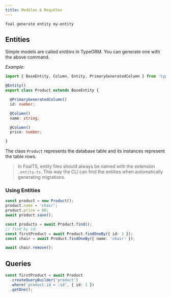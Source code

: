 ```yaml
---
title: Modèles & Requêtes
---
```



```shell
foal generate entity my-entity
```

## Entities

Simple models are called *entities* in TypeORM. You can generate one with the above command.

*Example:*
```typescript
import { BaseEntity, Column, Entity, PrimaryGeneratedColumn } from 'typeorm';

@Entity()
export class Product extends BaseEntity {

  @PrimaryGeneratedColumn()
  id: number;

  @Column()
  name: string;

  @Column()
  price: number;

}

```

The class `Product` represents the database table and its instances represent the table rows.

> In FoalTS, entity files should always be named with the extension `.entity.ts`. This way the CLI can find the entities when automatically generating migrations.

### Using Entities

```typescript
const product = new Product();
product.name = 'chair';
product.price = 60;
await product.save();

const products = await Product.find();
// find by id:
const firstProduct = await Product.findOneBy({ id: 1 });
const chair = await Product.findOneBy({ name: 'chair' });

await chair.remove();
```

## Queries

```typescript
const firstProduct = await Product
  .createQueryBuilder('product')
  .where('product.id = :id', { id: 1 })
  .getOne();
```
